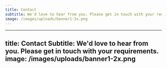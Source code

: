 ```yaml
---
title: Contact
subtitle: We'd love to hear from you. Please get in touch with your requirements.
image: /images/uploads/banner1-2x.png
---
```


---
title: Contact
Subtitle: We'd love to hear from you. Please get in touch with your requirements.
image: /images/uploads/banner1-2x.png
---

